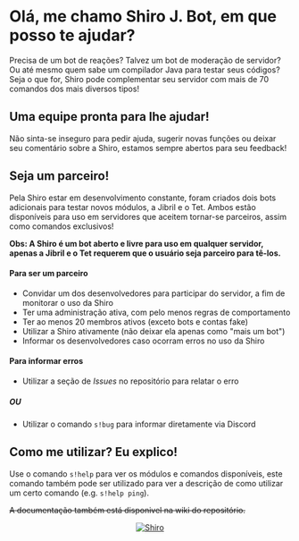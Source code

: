 # Olá, me chamo Shiro J. Bot, em que posso te ajudar?
Precisa de um bot de reações? Talvez um bot de moderação de servidor? Ou até mesmo quem sabe um compilador Java para testar seus códigos?
Seja o que for, Shiro pode complementar seu servidor com mais de 70 comandos dos mais diversos tipos!

## Uma equipe pronta para lhe ajudar!
Não sinta-se inseguro para pedir ajuda, sugerir novas funções ou deixar seu comentário sobre a Shiro, estamos sempre abertos para seu feedback!

## Seja um parceiro!
Pela Shiro estar em desenvolvimento constante, foram criados dois bots adicionais para testar novos módulos, a Jibril e o Tet.
Ambos estão disponíveis para uso em servidores que aceitem tornar-se parceiros, assim como comandos exclusivos!

**Obs: A Shiro é um bot aberto e livre para uso em qualquer servidor, apenas a Jibril e o Tet requerem que o usuário seja parceiro para tê-los.**

#### Para ser um parceiro
* Convidar um dos desenvolvedores para participar do servidor, a fim de monitorar o uso da Shiro
* Ter uma administração ativa, com pelo menos regras de comportamento
* Ter ao menos 20 membros ativos (exceto bots e contas fake)
* Utilizar a Shiro ativamente (não deixar ela apenas como "mais um bot")
* Informar os desenvolvedores caso ocorram erros no uso da Shiro

#### Para informar erros
* Utilizar a seção de _Issues_ no repositório para relatar o erro
##### OU
* Utilizar o comando `s!bug` para informar diretamente via Discord

## Como me utilizar? Eu explico!
Use o comando `s!help` para ver os módulos e comandos disponíveis, este comando também pode ser utilizado para ver a descrição de como utilizar um certo comando (e.g. `s!help ping`).

~~A documentação também está disponivel na wiki do repositório.~~

<p align="center">
	<a href="https://top.gg/bot/572413282653306901" >
  		<img src="https://top.gg/api/widget/572413282653306901.svg" alt="Shiro" />
	</a>
</p>
